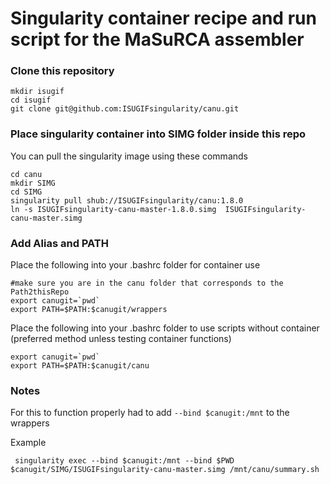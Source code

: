 # Singularity container recipe and run script for the MaSuRCA assembler

### Clone this repository

```
mkdir isugif
cd isugif
git clone git@github.com:ISUGIFsingularity/canu.git
```

### Place singularity container into SIMG folder inside this repo

You can pull the singularity image using these commands

```
cd canu
mkdir SIMG
cd SIMG
singularity pull shub://ISUGIFsingularity/canu:1.8.0
ln -s ISUGIFsingularity-canu-master-1.8.0.simg  ISUGIFsingularity-canu-master.simg
```

### Add Alias and PATH

Place the following into your .bashrc folder for container use

```
#make sure you are in the canu folder that corresponds to the Path2thisRepo
export canugit=`pwd`
export PATH=$PATH:$canugit/wrappers
```

Place the following into your .bashrc folder to use scripts without container (preferred method unless testing container functions)

```
export canugit=`pwd`
export PATH=$PATH:$canugit/canu
```


### Notes

For this to function properly had to add ```--bind $canugit:/mnt``` to the wrappers

Example

```
 singularity exec --bind $canugit:/mnt --bind $PWD $canugit/SIMG/ISUGIFsingularity-canu-master.simg /mnt/canu/summary.sh
```
